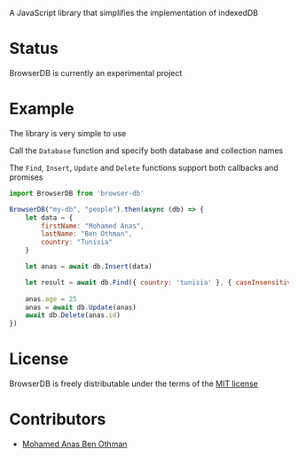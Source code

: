 A JavaScript library that simplifies the implementation of indexedDB

# Status

BrowserDB is currently an experimental project

# Example

The library is very simple to use

Call the `Database` function and specify both database and collection names

The `Find`, `Insert`, `Update` and `Delete` functions support both callbacks and promises

```javascript
import BrowserDB from 'browser-db'

BrowserDB("my-db", "people").then(async (db) => {
    let data = {
        firstName: "Mohamed Anas",
        lastName: "Ben Othman",
        country: "Tunisia"
    }

    let anas = await db.Insert(data)

    let result = await db.Find({ country: 'tunisia' }, { caseInsensitive: true, equalMatch: false })
    
    anas.age = 25
    anas = await db.Update(anas)
    await db.Delete(anas.id)
})
```

# License

BrowserDB is freely distributable under the terms of the [MIT license](https://github.com/mabotn/browser-db/blob/HEAD/LICENSE)

# Contributors

* [Mohamed Anas Ben Othman](mailto:mabo.tn@outlook.com)